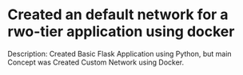 # Created an default network for a rwo-tier application using docker
Description:
  Created Basic Flask Application using Python, but main Concept was 
  Created Custom Network using Docker.
